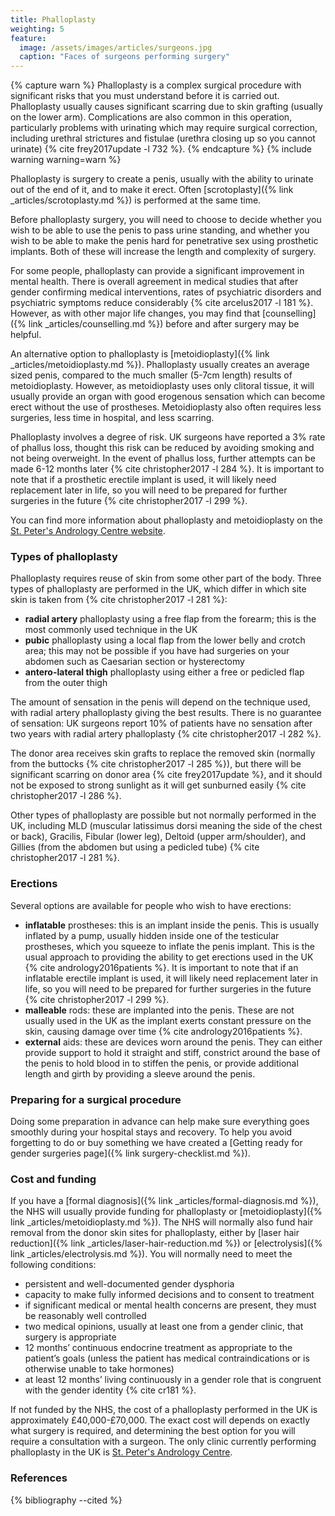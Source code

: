 ```yaml
---
title: Phalloplasty
weighting: 5
feature:
  image: /assets/images/articles/surgeons.jpg
  caption: "Faces of surgeons performing surgery"
---
```


{% capture warn %}
Phalloplasty is a complex surgical procedure with significant risks that you must understand before it is carried out. Phalloplasty usually causes significant scarring due to skin grafting (usually on the lower arm). Complications are also common in this operation, particularly problems with urinating which may require surgical correction, including urethral strictures and fistulae (urethra closing up so you cannot urinate) {% cite frey2017update -l 732 %}.
{% endcapture %}
{% include warning warning=warn %}

Phalloplasty is surgery to create a penis, usually with the ability to urinate out of the end of it, and to make it erect. Often [scrotoplasty]({% link _articles/scrotoplasty.md %}) is performed at the same time.

Before phalloplasty surgery, you will need to choose to decide whether you wish to be able to use the penis to pass urine standing, and whether you wish to be able to make the penis hard for penetrative sex using prosthetic implants. Both of these will increase the length and complexity of surgery.

For some people, phalloplasty can provide a significant improvement in mental health. There is overall agreement in medical studies that after gender confirming medical interventions, rates of psychiatric disorders and psychiatric symptoms reduce considerably {% cite arcelus2017 -l 181 %}. However, as with other major life changes, you may find that [counselling]({% link _articles/counselling.md %}) before and after surgery may be helpful.

An alternative option to phalloplasty is [metoidioplasty]({% link _articles/metoidioplasty.md %}). Phalloplasty usually creates an average sized penis, compared to the much smaller (5-7cm length) results of metoidioplasty. However, as metoidioplasty uses only clitoral tissue, it will usually provide an organ with good erogenous sensation which can become erect without the use of prostheses. Metoidioplasty also often requires less surgeries, less time in hospital, and less scarring. 

Phalloplasty involves a degree of risk. UK surgeons have reported a 3% rate of phallus loss, thought this risk can be reduced by avoiding smoking and not being overweight. In the event of phallus loss, further attempts can be made 6-12 months later {% cite christopher2017 -l 284 %}. It is important to note that if a prosthetic erectile implant is used, it will likely need replacement later in life, so you will need to be prepared for further surgeries in the future {% cite christopher2017 -l 299 %}.

You can find more information about phalloplasty and metoidioplasty on the [St. Peter's Andrology Centre website](https://www.andrology.co.uk/phalloplasty).

### Types of phalloplasty

Phalloplasty requires reuse of skin from some other part of the body. Three types of phalloplasty are performed in the UK, which differ in which site skin is taken from {% cite christopher2017 -l 281 %}:

- **radial artery** phalloplasty using a free flap from the forearm; this is the most commonly used technique in the UK
- **pubic** phalloplasty using a local flap from the lower belly and crotch area; this may not be possible if you have had surgeries on your abdomen such as Caesarian section or hysterectomy
- **antero-lateral thigh** phalloplasty using either a free or pedicled flap from the outer thigh

The amount of sensation in the penis will depend on the technique used, with radial artery phalloplasty giving the best results. There is no guarantee of sensation: UK surgeons report 10% of patients have no sensation after two years with radial artery phalloplasty {% cite christopher2017 -l 282 %}.

The donor area receives skin grafts to replace the removed skin (normally from the buttocks {% cite christopher2017 -l 285 %}), but there will be significant scarring on donor area {% cite frey2017update %}, and it should not be exposed to strong sunlight as it will get sunburned easily {% cite christopher2017 -l 286 %}. 

Other types of phalloplasty are possible but not normally performed in the UK, including MLD (muscular latissimus dorsi meaning the side of the chest or back), Gracilis, Fibular (lower leg), Deltoid (upper arm/shoulder), and Gillies (from the abdomen but using a pedicled tube) {% cite christopher2017 -l 281 %}.

### Erections

Several options are available for people who wish to have erections:

- **inflatable** prostheses: this is an implant inside the penis. This is usually inflated by a pump, usually hidden inside one of the testicular prostheses, which you squeeze to inflate the penis implant. This is the usual approach to providing the ability to get erections used in the UK {% cite andrology2016patients %}. It is important to note that if an inflatable erectile implant is used, it will likely need replacement later in life, so you will need to be prepared for further surgeries in the future {% cite christopher2017 -l 299 %}.
- **malleable** rods: these are implanted into the penis. These are not usually used in the UK as the implant exerts constant pressure on the skin, causing damage over time {% cite andrology2016patients %}. 
- **external** aids: these are devices worn around the penis. They can either provide support to hold it straight and stiff, constrict around the base of the penis to hold blood in to stiffen the penis, or provide additional length and girth by providing a sleeve around the penis.

### Preparing for a surgical procedure

Doing some preparation in advance can help make sure everything goes smoothly during your hospital stays and recovery. To help you avoid forgetting to do or buy something we have created a [Getting ready for gender surgeries page]({% link surgery-checklist.md %}).

### Cost and funding

If you have a [formal diagnosis]({% link _articles/formal-diagnosis.md %}), the NHS will usually provide funding for phalloplasty or [metoidioplasty]({% link _articles/metoidioplasty.md %}). The NHS will normally also fund hair removal from the donor skin sites for phalloplasty, either by [laser hair reduction]({% link _articles/laser-hair-reduction.md %}) or [electrolysis]({% link _articles/electrolysis.md %}). You will normally need to meet the following conditions:

- persistent and well-documented gender dysphoria
- capacity to make fully informed decisions and to consent to treatment
- if significant medical or mental health concerns are present, they must be reasonably well controlled
- two medical opinions, usually at least one from a gender clinic, that surgery is appropriate 
- 12 months’ continuous endocrine treatment as appropriate to the
patient’s goals (unless the patient has medical contraindications
or is otherwise unable to take hormones)
- at least 12 months’ living continuously in a gender role that is
congruent with the gender identity {% cite cr181 %}.

If not funded by the NHS, the cost of a phalloplasty performed in the UK is approximately £40,000-£70,000. The exact cost will depends on exactly what surgery is required, and determining the best option for you will require a consultation with a surgeon. The only clinic currently performing phalloplasty in the UK is [St. Peter's Andrology Centre](https://www.andrology.co.uk/phalloplasty).

### References

{% bibliography --cited %}  
